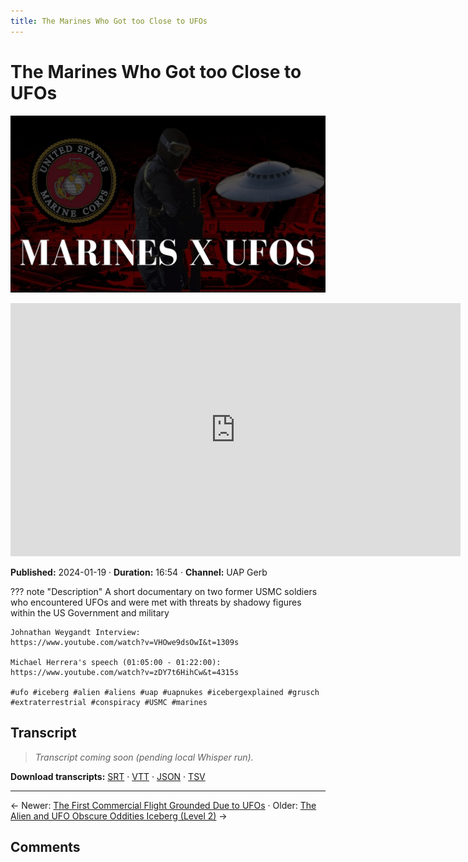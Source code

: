 ```yaml
---
title: The Marines Who Got too Close to UFOs
---
```


# The Marines Who Got too Close to UFOs

![thumbnail](../videos/HnxylCl68Tg-the-marines-who-got-too-close-to-ufos/thumb.jpg)

<iframe width="720" height="405" src="https://www.youtube.com/embed/HnxylCl68Tg" frameborder="0" allowfullscreen></iframe>

**Published:** 2024-01-19  ·  **Duration:** 16:54  ·  **Channel:** UAP Gerb

??? note "Description"
    A short documentary on two former USMC soldiers who encountered UFOs and were met with threats by shadowy figures within the US Government and military
    
    Johnathan Weygandt Interview:
    https://www.youtube.com/watch?v=VHOwe9dsOwI&t=1309s
    
    Michael Herrera's speech (01:05:00 - 01:22:00):
    https://www.youtube.com/watch?v=zDY7t6HihCw&t=4315s
    
    #ufo #iceberg #alien #aliens #uap #uapnukes #icebergexplained #grusch #extraterrestrial #conspiracy #USMC #marines

## Transcript
> _Transcript coming soon (pending local Whisper run)._

**Download transcripts:** [SRT](../videos/HnxylCl68Tg-the-marines-who-got-too-close-to-ufos/transcript.srt) · [VTT](../videos/HnxylCl68Tg-the-marines-who-got-too-close-to-ufos/transcript.vtt) · [JSON](../videos/HnxylCl68Tg-the-marines-who-got-too-close-to-ufos/transcript.json) · [TSV](../videos/HnxylCl68Tg-the-marines-who-got-too-close-to-ufos/transcript.tsv)

---

← Newer: [The First Commercial Flight Grounded Due to UFOs](video-pages/K_BZkOAw6E0.md) · Older: [The Alien and UFO Obscure Oddities Iceberg (Level 2)](video-pages/9FL04mqyZxk.md) →

## Comments

<script src="https://utteranc.es/client.js" repo="christophermori/ubiquitous-happiness" issue-term="pathname" label="comments" theme="github-light" crossorigin="anonymous" async></script>

